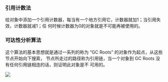 ### 引⽤计数法

给对象中添加⼀个引⽤计数器，每当有⼀个地⽅引⽤它，计数器就加1；当引⽤失效，计数器就减1；任 何时候计数器为0的对象就是不可能再被使⽤的。 

### 可达性分析算法  

这个算法的基本思想就是通过⼀系列的称为 “GC Roots” 的对象作为起点，从这些节点开始向下搜索， 节点所⾛过的路径称为引⽤链，当⼀个对象到 GC Roots 没有任何引⽤链相连的话，则证明此对象是不 可⽤的。 

![](E:\学习资料总结\面试题总结\17JVM\assets/QQ截图20201225225424.png)